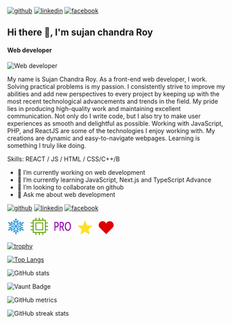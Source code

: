 [<img src='https://cdn.jsdelivr.net/npm/simple-icons@3.0.1/icons/github.svg' alt='github' height='40'>](https://github.com/sujanchandraroy)  [<img src='https://cdn.jsdelivr.net/npm/simple-icons@3.0.1/icons/linkedin.svg' alt='linkedin' height='40'>](https://www.linkedin.com/in/sujanchandraroy/)  [<img src='https://cdn.jsdelivr.net/npm/simple-icons@3.0.1/icons/facebook.svg' alt='facebook' height='40'>](https://www.facebook.com/sujanchandraroyR)  
## Hi there 👋, I'm sujan chandra Roy
#### Web developer
![Web developer](https://scontent.fspd3-1.fna.fbcdn.net/v/t39.30808-6/406102663_122103705368128454_5733876889947654344_n.png?stp=dst-png_s960x960&_nc_cat=106&ccb=1-7&_nc_sid=783fdb&_nc_ohc=3LB3kJYyeZQAX8FBvNG&_nc_ht=scontent.fspd3-1.fna&oh=00_AfCH3hzEkyk9-Df9GgJT1TPJEzFa06r5kl2-dZwuxSk0Aw&oe=656DBE58)

My name is Sujan Chandra Roy. As a front-end web developer, I work. Solving practical problems is my passion. I consistently strive to improve my abilities and add new perspectives to every project by keeping up with the most recent technological advancements and trends in the field. My pride lies in producing high-quality work and maintaining excellent communication. Not only do I write code, but I also try to make user experiences as smooth and delightful as possible. Working with JavaScript, PHP, and ReactJS are some of the technologies I enjoy working with. My creations are dynamic and easy-to-navigate webpages. Learning is something I truly like doing.

Skills: REACT / JS / HTML / CSS/C++/B

- 🔭 I’m currently working on web development 
- 🌱 I’m currently learning JavaScript, Next.js and TypeScript Advance 
- 👯 I’m looking to collaborate on github 
- 💬 Ask me about web development 


[<img src='https://cdn.jsdelivr.net/npm/simple-icons@3.0.1/icons/github.svg' alt='github' height='40'>](https://github.com/sujanchandraroy)  [<img src='https://cdn.jsdelivr.net/npm/simple-icons@3.0.1/icons/linkedin.svg' alt='linkedin' height='40'>](https://www.linkedin.com/in/sujanchandraroy/)  [<img src='https://cdn.jsdelivr.net/npm/simple-icons@3.0.1/icons/facebook.svg' alt='facebook' height='40'>](https://www.facebook.com/sujanchandraroyR)  

<a href='https://archiveprogram.github.com/'><img src='https://raw.githubusercontent.com/acervenky/animated-github-badges/master/assets/acbadge.gif' width='40' height='40'></a> <a href='https://docs.github.com/en/developers'><img src='https://raw.githubusercontent.com/acervenky/animated-github-badges/master/assets/devbadge.gif' width='40' height='40'></a> <a href='https://github.com/pricing'><img src='https://raw.githubusercontent.com/acervenky/animated-github-badges/master/assets/pro.gif' width='40' height='40'></a> <a href='https://stars.github.com/'><img src='https://raw.githubusercontent.com/acervenky/animated-github-badges/master/assets/starbadge.gif' width='35' height='35'></a> <a href='https://docs.github.com/en/github/supporting-the-open-source-community-with-github-sponsors'><img src='https://raw.githubusercontent.com/acervenky/animated-github-badges/master/assets/sponsorbadge.gif' width='35' height='35'></a> 

[![trophy](https://github-profile-trophy.vercel.app/?username=sujanchandraroy)](https://github.com/ryo-ma/github-profile-trophy)

[![Top Langs](https://github-readme-stats.vercel.app/api/top-langs/?username=sujanchandraroy)](https://github.com/anuraghazra/github-readme-stats)

![GitHub stats](https://github-readme-stats.vercel.app/api?username=sujanchandraroy&show_icons=true&count_private=true)  

![Vaunt Badge](https://api.vaunt.dev/v1/github/entities/sujanchandraroy/contributions?format=svg&private=true)  

![GitHub metrics](https://metrics.lecoq.io/sujanchandraroy)  

![GitHub streak stats](https://streak-stats.demolab.com/?user=sujanchandraroy)  

